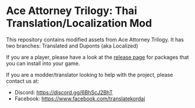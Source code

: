 # Ace Attorney Trilogy: Thai Translation/Localization Mod
This repository contains modified assets from Ace Attorney Trilogy. It has two branches: Translated and Duponts (aka Localized)

If you are a player, please have a look at the [release page](https://github.com/MaFIaTH/AAT-Thai-Translation-Localization-Mod/releases) for packages that you can install into your game.

If you are a modder/translator looking to help with the project, please contact us at:
- Discord: https://discord.gg/6BhScJ2BhT
- Facebook: https://www.facebook.com/translatekordai
